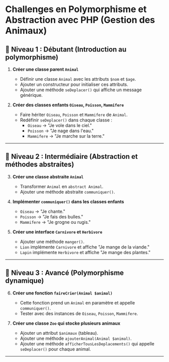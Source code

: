 # Challenges en Polymorphisme et Abstraction avec PHP (Gestion des Animaux)

## 🔹 Niveau 1 : Débutant (Introduction au polymorphisme)

1. **Créer une classe parent `Animal`**
   - Définir une classe `Animal` avec les attributs `$nom` et `$age`.
   - Ajouter un constructeur pour initialiser ces attributs.
   - Ajouter une méthode `seDeplacer()` qui affiche un message générique.

2. **Créer des classes enfants `Oiseau`, `Poisson`, `Mammifere`**
   - Faire hériter `Oiseau`, `Poisson` et `Mammifere` de `Animal`.
   - Redéfinir `seDeplacer()` dans chaque classe :
     - `Oiseau` → "Je vole dans le ciel."
     - `Poisson` → "Je nage dans l'eau."
     - `Mammifere` → "Je marche sur la terre."

---

## 🔹 Niveau 2 : Intermédiaire (Abstraction et méthodes abstraites)

3. **Créer une classe abstraite `Animal`**
   - Transformer `Animal` en `abstract Animal`.
   - Ajouter une méthode abstraite `communiquer()`.

4. **Implémenter `communiquer()` dans les classes enfants**
   - `Oiseau` → "Je chante."
   - `Poisson` → "Je fais des bulles."
   - `Mammifere` → "Je grogne ou rugis."

5. **Créer une interface `Carnivore` et `Herbivore`**
   - Ajouter une méthode `manger()`.
   - `Lion` implémente `Carnivore` et affiche "Je mange de la viande."
   - `Lapin` implémente `Herbivore` et affiche "Je mange des plantes."

---

## 🔹 Niveau 3 : Avancé (Polymorphisme dynamique)

6. **Créer une fonction `faireCrier(Animal $animal)`**
   - Cette fonction prend un `Animal` en paramètre et appelle `communiquer()`.
   - Tester avec des instances de `Oiseau`, `Poisson`, `Mammifere`.

7. **Créer une classe `Zoo` qui stocke plusieurs animaux**
   - Ajouter un attribut `$animaux` (tableau).
   - Ajouter une méthode `ajouterAnimal(Animal $animal)`.
   - Ajouter une méthode `afficherTousLesDeplacements()` qui appelle `seDeplacer()` pour chaque animal.

---

